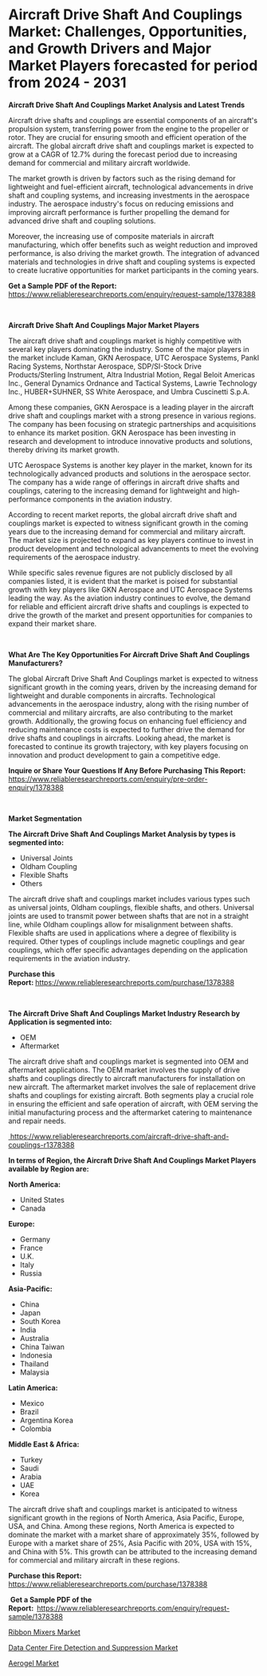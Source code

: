 <p><h1>Aircraft Drive Shaft And Couplings Market: Challenges, Opportunities, and Growth Drivers and Major Market Players forecasted for period from 2024 - 2031</h1></p><p><strong>Aircraft Drive Shaft And Couplings Market Analysis and Latest Trends</strong></p>
<p><p>Aircraft drive shafts and couplings are essential components of an aircraft's propulsion system, transferring power from the engine to the propeller or rotor. They are crucial for ensuring smooth and efficient operation of the aircraft. The global aircraft drive shaft and couplings market is expected to grow at a CAGR of 12.7% during the forecast period due to increasing demand for commercial and military aircraft worldwide.</p><p>The market growth is driven by factors such as the rising demand for lightweight and fuel-efficient aircraft, technological advancements in drive shaft and coupling systems, and increasing investments in the aerospace industry. The aerospace industry's focus on reducing emissions and improving aircraft performance is further propelling the demand for advanced drive shaft and coupling solutions.</p><p>Moreover, the increasing use of composite materials in aircraft manufacturing, which offer benefits such as weight reduction and improved performance, is also driving the market growth. The integration of advanced materials and technologies in drive shaft and coupling systems is expected to create lucrative opportunities for market participants in the coming years.</p></p>
<p><strong>Get a Sample PDF of the Report:&nbsp;</strong> <a href="https://www.reliableresearchreports.com/enquiry/request-sample/1378388">https://www.reliableresearchreports.com/enquiry/request-sample/1378388</a></p>
<p>&nbsp;</p>
<p><strong>Aircraft Drive Shaft And Couplings Major Market Players</strong></p>
<p><p>The aircraft drive shaft and couplings market is highly competitive with several key players dominating the industry. Some of the major players in the market include Kaman, GKN Aerospace, UTC Aerospace Systems, Pankl Racing Systems, Northstar Aerospace, SDP/SI-Stock Drive Products/Sterling Instrument, Altra Industrial Motion, Regal Beloit Americas Inc., General Dynamics Ordnance and Tactical Systems, Lawrie Technology Inc., HUBER+SUHNER, SS White Aerospace, and Umbra Cuscinetti S.p.A.</p><p>Among these companies, GKN Aerospace is a leading player in the aircraft drive shaft and couplings market with a strong presence in various regions. The company has been focusing on strategic partnerships and acquisitions to enhance its market position. GKN Aerospace has been investing in research and development to introduce innovative products and solutions, thereby driving its market growth.</p><p>UTC Aerospace Systems is another key player in the market, known for its technologically advanced products and solutions in the aerospace sector. The company has a wide range of offerings in aircraft drive shafts and couplings, catering to the increasing demand for lightweight and high-performance components in the aviation industry.</p><p>According to recent market reports, the global aircraft drive shaft and couplings market is expected to witness significant growth in the coming years due to the increasing demand for commercial and military aircraft. The market size is projected to expand as key players continue to invest in product development and technological advancements to meet the evolving requirements of the aerospace industry.</p><p>While specific sales revenue figures are not publicly disclosed by all companies listed, it is evident that the market is poised for substantial growth with key players like GKN Aerospace and UTC Aerospace Systems leading the way. As the aviation industry continues to evolve, the demand for reliable and efficient aircraft drive shafts and couplings is expected to drive the growth of the market and present opportunities for companies to expand their market share.</p></p>
<p>&nbsp;</p>
<p><strong>What Are The Key Opportunities For Aircraft Drive Shaft And Couplings Manufacturers?</strong></p>
<p><p>The global Aircraft Drive Shaft And Couplings market is expected to witness significant growth in the coming years, driven by the increasing demand for lightweight and durable components in aircrafts. Technological advancements in the aerospace industry, along with the rising number of commercial and military aircrafts, are also contributing to the market growth. Additionally, the growing focus on enhancing fuel efficiency and reducing maintenance costs is expected to further drive the demand for drive shafts and couplings in aircrafts. Looking ahead, the market is forecasted to continue its growth trajectory, with key players focusing on innovation and product development to gain a competitive edge.</p></p>
<p><strong>Inquire or Share Your Questions If Any Before Purchasing This Report:</strong> <a href="https://www.reliableresearchreports.com/enquiry/pre-order-enquiry/1378388">https://www.reliableresearchreports.com/enquiry/pre-order-enquiry/1378388</a></p>
<p>&nbsp;</p>
<p><strong>Market Segmentation</strong></p>
<p><strong>The Aircraft Drive Shaft And Couplings Market Analysis by types is segmented into:</strong></p>
<p><ul><li>Universal Joints</li><li>Oldham Coupling</li><li>Flexible Shafts</li><li>Others</li></ul></p>
<p><p>The aircraft drive shaft and couplings market includes various types such as universal joints, Oldham couplings, flexible shafts, and others. Universal joints are used to transmit power between shafts that are not in a straight line, while Oldham couplings allow for misalignment between shafts. Flexible shafts are used in applications where a degree of flexibility is required. Other types of couplings include magnetic couplings and gear couplings, which offer specific advantages depending on the application requirements in the aviation industry.</p></p>
<p><strong>Purchase this Report:&nbsp;</strong><a href="https://www.reliableresearchreports.com/purchase/1378388">https://www.reliableresearchreports.com/purchase/1378388</a></p>
<p>&nbsp;</p>
<p><strong>The Aircraft Drive Shaft And Couplings Market Industry Research by Application is segmented into:</strong></p>
<p><ul><li>OEM</li><li>Aftermarket</li></ul></p>
<p><p>The aircraft drive shaft and couplings market is segmented into OEM and aftermarket applications. The OEM market involves the supply of drive shafts and couplings directly to aircraft manufacturers for installation on new aircraft. The aftermarket market involves the sale of replacement drive shafts and couplings for existing aircraft. Both segments play a crucial role in ensuring the efficient and safe operation of aircraft, with OEM serving the initial manufacturing process and the aftermarket catering to maintenance and repair needs.</p></p>
<p><a href="https://www.reliableresearchreports.com/aircraft-drive-shaft-and-couplings-r1378388">&nbsp;https://www.reliableresearchreports.com/aircraft-drive-shaft-and-couplings-r1378388</a></p>
<p><strong>In terms of Region, the Aircraft Drive Shaft And Couplings Market Players available by Region are:</strong></p>
<p>
    <p> <strong> North America: </strong>
        <ul>
            <li>United States</li>
            <li>Canada</li>
        </ul>
        </p> 
    <p> <strong> Europe: </strong>
        <ul>
            <li>Germany</li>
            <li>France</li>
            <li>U.K.</li>
            <li>Italy</li>
            <li>Russia</li>
        </ul>
        </p> 
    <p> <strong> Asia-Pacific: </strong>
        <ul>
            <li>China</li>
            <li>Japan</li>
            <li>South Korea</li>
            <li>India</li>
            <li>Australia</li>
            <li>China Taiwan</li>
            <li>Indonesia</li>
            <li>Thailand</li>
            <li>Malaysia</li>
        </ul>
        </p> 
    <p> <strong> Latin America: </strong>
        <ul>
            <li>Mexico</li>
            <li>Brazil</li>
            <li>Argentina Korea</li>
            <li>Colombia</li>
        </ul>
        </p> 
    <p> <strong> Middle East & Africa: </strong>
        <ul>
            <li>Turkey</li>
            <li>Saudi</li>
            <li>Arabia</li>
            <li>UAE</li>
            <li>Korea</li>
        </ul>
    </p>
    </p>
<p><p>The aircraft drive shaft and couplings market is anticipated to witness significant growth in the regions of North America, Asia Pacific, Europe, USA, and China. Among these regions, North America is expected to dominate the market with a market share of approximately 35%, followed by Europe with a market share of 25%, Asia Pacific with 20%, USA with 15%, and China with 5%. This growth can be attributed to the increasing demand for commercial and military aircraft in these regions.</p></p>
<p><strong>Purchase this Report: </strong><a href="https://www.reliableresearchreports.com/purchase/1378388">https://www.reliableresearchreports.com/purchase/1378388</a></p>
<p>&nbsp;<strong>Get a Sample PDF of the Report:&nbsp;&nbsp;</strong><a href="https://www.reliableresearchreports.com/enquiry/request-sample/1378388">https://www.reliableresearchreports.com/enquiry/request-sample/1378388</a></p>
<p><strong></strong></p>
<p><p><a href="https://www.linkedin.com/pulse/ribbon-mixers-market-size-cagr-trends-2024-2030-suite45-zt7ae?trackingId=UNDv1kgIYk%2B2Vl6hir03Lg%3D%3D">Ribbon Mixers Market</a></p><p><a href="https://www.linkedin.com/pulse/data-center-fire-detection-suppression-market-outlook-industry-etrhf?trackingId=AKpCJgCC9rSE%2FEXMa6FmCw%3D%3D">Data Center Fire Detection and Suppression Market</a></p><p><a href="https://issuu.com/reportprime-2/docs/aerogel-market-size-2030.pptx">Aerogel Market</a></p></p>